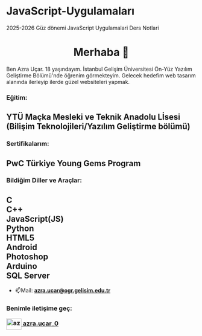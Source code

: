 # JavaScript-Uygulamaları
2025-2026 Güz dönemi JavaScript Uygulamalari Ders Notlari
<h1 align="center">Merhaba 👋</h1>
<p> Ben Azra Uçar. 18 yaşındayım. İstanbul Gelişim Üniversitesi Ön-Yüz Yazılım Geliştirme Bölümü'nde öğrenim görmekteyim. Gelecek hedefim web tasarım alanında ilerleyip ilerde güzel websiteleri yapmak.</p>
<h3 align="left">Eğitim:</h3>
<h2>
YTÜ Maçka Mesleki ve Teknik Anadolu Lİsesi (Bilişim Teknolojileri/Yazılım Geliştirme bölümü)
  </h2>
  <h3 align="left">Sertifikalarım:</h3>
<h2>PwC Türkiye Young Gems Program </h2>


<h3 align="left">Bildiğim Diller ve Araçlar:</h3>
<h2> 
C <br> C++ <br> JavaScript(JS) <br> Python <br> HTML5 <br> Android <br> Photoshop <br> Arduino <br> SQL Server
                                                                                                 
</h2>




- 📫Mail: **azra.ucar@ogr.gelisim.edu.tr**

<h3 align="left">Benimle iletişime geç:
<p align="left">
<a href="https://instagram.com/azra.ucar_0" target="blank"><img align="center" src="https://raw.githubusercontent.com/rahuldkjain/github-profile-readme-generator/master/src/images/icons/Social/instagram.svg" alt="azra.ucar_0" height="30" width="40" /> azra.ucar_0</a>
</p></h3>

